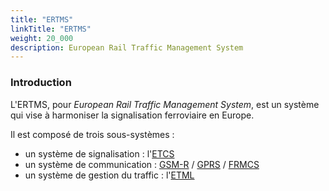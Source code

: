 ```yaml
---
title: "ERTMS"
linkTitle: "ERTMS"
weight: 20_000
description: European Rail Traffic Management System
---
```



### Introduction

L'ERTMS, pour _European Rail Traffic Management System_, est un système qui vise à harmoniser la signalisation
ferroviaire en Europe.

Il est composé de trois sous-systèmes :
- un système de signalisation : l'[ETCS](etcs/)
- un système de communication : [GSM-R](gsm-r/) / [GPRS](gprs/) / [FRMCS](frmcs/)
- un système de gestion du traffic : l'[ETML](etml/)